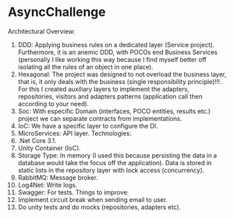 # AsyncChallenge
Architectural Overview:
  1. DDD: Applying business rules on a dedicated layer (Service project). Furthermore, it is an anemic DDD, with POCOs end Business Services (personally I like working this way because I find myself better off isolating all the rules of an object in one place).
  2. Hexagonal: The project was designed to not overload the business layer, that is, it only deals with the business (single responsibility principle)!!!. For this I created auxiliary layers to implement the adapters, repositories, visitors and adapters patterns (application call then according to your need).
  3. Soc: With especific Domain (interfaces, POCO entities, results etc.) project we can separate contracts from implementations.
  4. IoC: We have a specific layer to configure the DI.
  5. MicroServices: API layer.
 Technologies:
  1. .Net Core 3.1.
  2. Unity Container (IoC).
  3. Storage Type: In memory (I used this because persisting the data in a database would take the focus off the application). Data is stored in static lists in the repository layer with lock access (concurrency).
  4. RabbitMQ: Message broker.
  5. Log4Net: Write logs.
  6. Swagger: For tests.
Things to improve:
  1. Implement circuit break when sending email to user.
  2. Do unity tests and do mocks (repositories, adapters etc).
